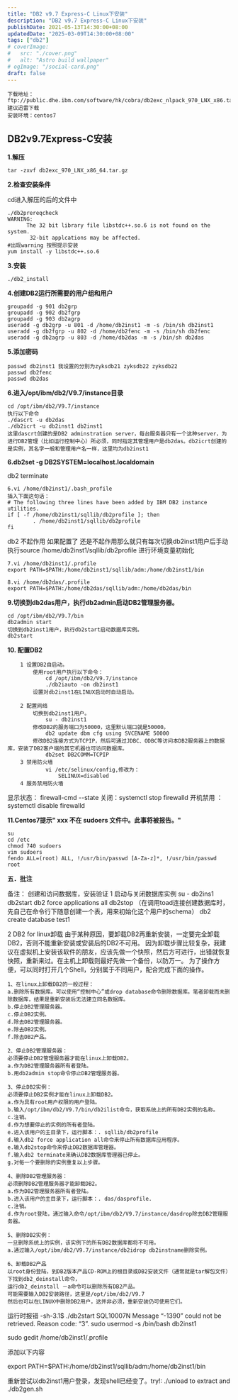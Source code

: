 ```yaml
---
title: "DB2 v9.7 Express-C Linux下安装"
description: "DB2 v9.7 Express-C Linux下安装"
publishDate: 2021-05-13T14:30:00+08:00
updatedDate: "2025-03-09T14:30:00+08:00"
tags: ["db2"]
# coverImage:
#   src: "./cover.png"
#   alt: "Astro build wallpaper"
# ogImage: "/social-card.png"
draft: false
---
```


```plain
下载地址：ftp://public.dhe.ibm.com/software/hk/cobra/db2exc_nlpack_970_LNX_x86.tar.gz
建议迅雷下载
安装环境：centos7
```

## DB2v9.7Express-C安装

**1.解压**

```
tar -zxvf db2exc_970_LNX_x86_64.tar.gz
```

**2.检查安装条件**

cd进入解压的后的文件中

```
./db2prereqcheck
WARNING:
      The 32 bit library file libstdc++.so.6 is not found on the system.
       32-bit applcations may be affected.
#出现warning 按照提示安装
yum install -y libstdc++.so.6
```

**3.安装**

```
./db2_install
```

**4.创建DB2运行所需要的用户组和用户**

```
groupadd -g 901 db2grp
groupadd -g 902 db2fgrp
groupadd -g 903 db2agrp
useradd -g db2grp -u 801 -d /home/db2inst1 -m -s /bin/sh db2inst1
useradd -g db2fgrp -u 802 -d /home/db2fenc -m -s /bin/sh db2fenc
useradd -g db2agrp -u 803 -d /home/db2das -m -s /bin/sh db2das
```

**5.添加密码**

```
passwd db2inst1 我设置的分别为zyksdb21 zyksdb22 zyksdb22
passwd db2fenc
passwd db2das
```

**6.进入/opt/ibm/db2/V9.7/instance目录**

```
cd /opt/ibm/db2/V9.7/instance
执行以下命令
./dascrt -u db2das
./db2icrt -u db2inst1 db2inst1
这里dascrt创建的是DB2 adminstration server，每台服务器只有一个这种server，为进行DB2管理（比如运行控制中心）所必须，同时指定其管理用户是db2das。db2icrt创建的是实例，其名字一般和管理用户名一样，这里均为db2inst1
```

**6.db2set -g DB2SYSTEM=localhost.localdomain**

db2 terminate

```
6.vi /home/db2inst1/.bash_profile
插入下面这句话：
# The following three lines have been added by IBM DB2 instance utilities.
if [ -f /home/db2inst1/sqllib/db2profile ]; then
        . /home/db2inst1/sqllib/db2profile
fi
```

db2 不起作用 如果配置了 还是不起作用那么就只有每次切换db2inst1用户后手动执行source /home/db2inst1/sqllib/db2profile 进行环境变量初始化

```
7.vi /home/db2inst1/.profile
export PATH=$PATH:/home/db2inst1/sqllib/adm:/home/db2inst1/bin

8.vi /home/db2das/.profile
export PATH=$PATH:/home/db2das/sqllib/adm:/home/db2das/bin
```

**9.切换到db2das用户，执行db2admin启动DB2管理服务器。**

```
cd /opt/ibm/db2/V9.7/bin
db2admin start
切换到db2inst1用户，执行db2start启动数据库实例。
db2start
```

**10. 配置DB2**

```
	1 设置DB2自启动。
		使用root用户执行以下命令：
			cd /opt/ibm/db2/V9.7/instance
			./db2iauto -on db2inst1
		设置对db2inst1在LINUX启动时自动启动。
	
	2 配置网络
		切换到db2inst1用户。
			su - db2inst1
		修改DB2的服务端口为50000，这里默认端口就是50000。
			db2 update dbm cfg using SVCENAME 50000
		修改DB2连接方式为TCPIP，然后可通过JDBC、ODBC等访问本DB2服务器上的数据库，安装了DB2客户端的其它机器也可访问数据库。
			db2set DB2COMM=TCPIP
	3 禁用防火墙
			vi /etc/selinux/config,修改为：
				SELINUX=disabled
	4 服务禁用防火墙 
```

显示状态： firewall-cmd --state
关闭：systemctl stop firewalld
开机禁用 ： systemctl disable firewalld

**11.Centos7提示" xxx 不在 sudoers 文件中。此事将被报告。"**

```
su
cd /etc
chmod 740 sudoers
vim sudoers
fendo ALL=(root) ALL, !/usr/bin/passwd [A-Za-z]*, !/usr/bin/passwd root
```

**五．批注**

备注： 创建和访问数据库，安装验证
1 启动与关闭数据库实例
su - db2ins1
db2start
db2 force applications all
db2stop
（在调用toad连接创建数据库时，先自己在命令行下随意创建一个表，用来初始化这个用户的schema）
db2 create database test1

2 DB2 for linux卸载
由于某种原因，要卸载DB2再重新安装，一定要完全卸载DB2，否则不能重新安装或安装后的DB2不可用。
因为卸载步骤比较复杂，我建议在虚拟机上安装该软件的朋友，应该先做一个快照，然后方可进行，出错就恢复快照，重新来过。在主机上卸载则最好先做一个备份，以防万一。
为了操作方便，可以同时打开几个Shell，分别属于不同用户，配合完成下面的操作。

```
1、在linux上卸载DB2的一般过程：
a.删除所有数据库。可以使用“控制中心”或drop database命令删除数据库。笔者卸载而未删除数据库，结果是重新安装后无法建立同名数据库。
b.停止DB2管理服务器。
c.停止DB2实例。
d.除去DB2管理服务器。
e.除去DB2实例。
f.除去DB2产品。

2、停止DB2管理服务器：
必须要停止DB2管理服务器才能在linux上卸载DB2。
a.作为DB2管理服务器所有者登陆。
b.用db2admin stop命令停止DB2管理服务器。

3、停止DB2实例：
必须要停止DB2实例才能在linux上卸载DB2。
a.作为具有root用户权限的用户登陆。
b.输入/opt/ibm/db2/V9.7/bin/db2ilist命令，获取系统上的所有DB2实例的名称。
c.注销。
d.作为想要停止的实例的所有者登陆。
e.进入该用户的主目录下，运行脚本：. sqllib/db2profile
d.输入db2 force application all命令来停止所有数据库应用程序。
e.输入db2stop命令来停止DB2数据库管理器。
f.输入db2 terminate来确认DB2数据库管理器已停止。
g.对每一个要删除的实例重复以上步骤。

4、删除DB2管理服务器：
必须删除DB2管理服务器才能卸载DB2。
a.作为DB2管理服务器所有者登陆。
b.进入该用户的主目录下，运行脚本：. das/dasprofile.
c.注销。
d.作为root登陆，通过输入命令/opt/ibm/db2/V9.7/instance/dasdrop除去DB2管理服务器。

5、删除DB2实例：
一旦删除系统上的实例，该实例下的所有DB2数据库都将不可用。
a.通过输入/opt/ibm/db2/V9.7/instance/db2idrop db2instname删除实例。

6、卸载DB2产品
以root身份登陆，到DB2版本产品CD-ROM上的根目录或DB2安装文件（通常就是tar解包文件）下找到db2_deinstall命令，
运行db2_deinstall －a命令可以删除所有DB2产品。
可能需要输入DB2安装路径，这里是/opt/ibm/db2/V9.7
然后也可以在LINUX中删除DB2用户，这并非必须，重新安装仍可使用它们。
```

运行时报错
-sh-3.1$ ./db2start
SQL10007N Message “-1390” could not be retrieved. Reason code: “3”.
sudo usermod -s /bin/bash db2inst1

sudo gedit /home/db2inst1/.profile

添加以下内容

export PATH=$PATH:/home/db2inst1/sqllib/adm:/home/db2inst1/bin

重新尝试以db2inst1用户登录，发现shell已经变了。try!:
./unload to extract and ./db2gen.sh